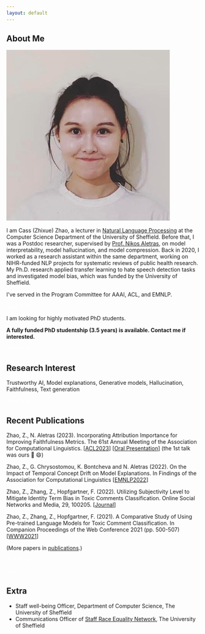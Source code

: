 ```yaml
---
layout: default
---
```


## About Me

<img class="profile-picture" src="avatar.jpg">

I am Cass (Zhixue) Zhao, a lecturer in [Natural Language Processing](https://www.sheffield.ac.uk/dcs/research/groups/natural-language-processing) at the Computer Science Department of the University of Sheffield. Before that, I was a Postdoc researcher, supervised by [Prof. Nikos Aletras](https://nikosaletras.com/), on model interpretability, model hallucination, and model compression. Back in 2020, I worked as a research assistant within the same department, working on NIHR-funded NLP projects for systematic reviews of public health research. My Ph.D. research applied transfer learning to hate speech detection tasks and investigated model bias, which was funded by the University of Sheffield.

I've served in the Program Committee for AAAI, ACL, and EMNLP.

<font color=White>Test</font>
<font color=White>Test</font>

I am looking for highly motivated PhD students. 

**A fully funded PhD studentship (3.5 years) is available. Contact me if interested.**

<font color=White>Test</font>
<font color=White>Test</font>

## Research Interest

Trustworthy AI, Model explanations, Generative models, Hallucination, Faithfulness, Text generation



<font color=White>Test</font>
<font color=White>Test</font>

## Recent Publications

Zhao, Z., N. Aletras (2023). Incorporating Attribution Importance for Improving Faithfulness Metrics. The 61st Annual Meeting of the Association for Computational Linguistics.
[[ACL2023](https://aclanthology.org/2023.acl-long.261/)]
[[Oral Presentation](https://us06web.zoom.us/rec/play/TisLvdRrfqNRYts4y0A6wJeoV2H6kL2eRywX7Jl_wGUxBVO_n_HoIfVi1lhO0OK1sUw-gDjFpHuuDz6o.-zDGXXlaq7nOwrW7?canPlayFromShare=true&from=share_recording_detail&continueMode=true&componentName=rec-play&originRequestUrl=https%3A%2F%2Fus06web.zoom.us%2Frec%2Fshare%2Fc0BepePE3QACrdQQpFnEISDmrUSvV5T7XwJcW1TN0jkGEvVMutm55KeLx9eKWXH4.R0SYaV552qVO0sfV)] (the 1st talk was ours :partying_face: :smile:)


Zhao, Z., G. Chrysostomou, K. Bontcheva and N. Aletras (2022). On the Impact of Temporal Concept Drift on Model Explanations. In Findings of the Association for Computational Linguistics [[EMNLP2022](https://aclanthology.org/2022.findings-emnlp.298/)]

Zhao, Z., Zhang, Z., Hopfgartner, F. (2022). Utilizing Subjectivity Level to Mitigate Identity Term Bias in Toxic Comments Classification. Online Social Networks and Media, 29, 100205. [[Journal](https://www.sciencedirect.com/science/article/abs/pii/S246869642200009X)]

Zhao, Z., Zhang, Z., Hopfgartner, F. (2021). A Comparative Study of Using Pre-trained Language Models for Toxic Comment Classification. In Companion Proceedings of the Web Conference 2021 (pp. 500-507) [[WWW2021](https://dl.acm.org/doi/abs/10.1145/3442442.3452313#:~:text=Our%20results%20show%20that%2C%20Out,such%20as%20CNN%20and%20BiLSTM.)]


(More papers in [publications](https://casszhao.github.io/cass/publications).)


<font color=White>Test</font>
<font color=White>Test</font>


<font color=White>Test</font>
## Extra
- Staff well-being Officer, Department of Computer Science, The University of Sheffield
- Communications Officer of [Staff Race Equality Network](https://staff.sheffield.ac.uk/staff-race-equality-network), The University of Sheffield
